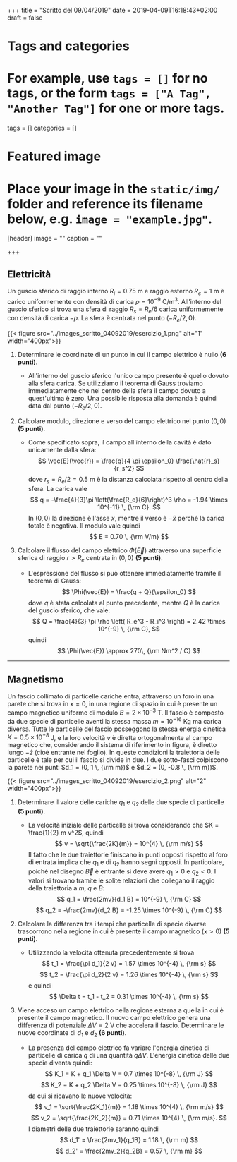 +++
title = "Scritto del 09/04/2019"
date = 2019-04-09T16:18:43+02:00
draft = false

# Tags and categories
# For example, use `tags = []` for no tags, or the form `tags = ["A Tag", "Another Tag"]` for one or more tags.
tags = []
categories = []

# Featured image
# Place your image in the `static/img/` folder and reference its filename below, e.g. `image = "example.jpg"`.
[header]
image = ""
caption = ""

+++

## Elettricità

Un guscio sferico di raggio interno $R_i = 0.75$ m e raggio esterno $R_e = 1$ m è carico uniformemente con densità di carica $\rho = 10^{-9}$ C/m$^3$. All'interno del guscio sferico si trova una sfera di raggio $R_s = R_e/6$ carica uniformemente con densità di carica $-\rho$. La sfera è centrata nel punto $(-R_e/2, 0)$.

{{< figure src="../images_scritto_04092019/esercizio_1.png" alt="1" width="400px">}}

1. Determinare le coordinate di un punto in cui il campo elettrico è nullo **(6 punti)**.
	* All'interno del guscio sferico l'unico campo presente è quello dovuto alla sfera carica. Se utilizziamo il teorema di Gauss troviamo immediatamente che nel centro della sfera il campo dovuto a quest'ultima è zero. Una possibile risposta alla domanda è quindi data dal punto $(-R_e/2, 0)$.

2. Calcolare modulo, direzione e verso del campo elettrico nel punto $(0, 0)$ **(5 punti)**.
	* Come specificato sopra, il campo all'interno della cavità è dato unicamente dalla sfera:
$$
\vec{E}(\vec{r}) = \frac{q}{4 \pi \epsilon_0} \frac{\hat{r}_s}{r_s^2}
$$
dove $r_s = R_e/2 = 0.5$ m è la distanza calcolata rispetto al centro della sfera. La carica vale
$$
q = -\frac{4}{3}\pi \left(\frac{R_e}{6}\right)^3 \rho = -1.94 \times 10^{-11} \, {\rm C}.
$$
In $(0,0)$ la direzione è l'asse $x$, mentre il verso è $-\hat{x}$ perché la carica totale è negativa. Il modulo vale quindi
$$
E = 0.70 \, {\rm V/m}
$$

3. Calcolare il flusso del campo elettrico $\Phi(\vec{E})$ attraverso una superficie sferica di raggio $r > R_e$ centrata in $(0, 0)$ **(5 punti)**.
	* L'espressione del flusso si può ottenere immediatamente tramite il teorema di Gauss:
$$
\Phi(\vec{E}) = \frac{q + Q}{\epsilon_0}
$$
dove $q$ è stata calcolata al punto precedente, mentre $Q$ è la carica del guscio sferico, che vale:
$$
Q = \frac{4}{3} \pi \rho \left( R_e^3 - R_i^3 \right) = 2.42 \times 10^{-9} \, {\rm C},
$$
quindi
$$
\Phi(\vec{E}) \approx 270\, {\rm Nm^2 / C}
$$

---

## Magnetismo

Un fascio collimato di particelle cariche entra, attraverso un foro in una parete che si trova in $x = 0$, in una regione di spazio in cui è presente un campo magnetico uniforme di modulo $B = 2 \times 10^{-3}$ T. Il fascio è composto da due specie di particelle aventi la stessa massa $m = 10^{-16}$ Kg ma carica diversa. Tutte le particelle del fascio posseggono la stessa energia cinetica $K = 0.5 \times 10^{-8}$ J, e la loro velocità $v$ è diretta ortogonalmente al campo magnetico che, considerando il sistema di riferimento in figura, è diretto lungo $-\hat{z}$ (cioè entrante nel foglio). In queste condizioni la traiettoria delle particelle è tale per cui il fascio si divide in due. I due sotto-fasci colpiscono la parete nei punti $d_1 = (0, 1 \, {\rm m})$ e $d_2 = (0, -0.8 \, {\rm m})$.

{{< figure src="../images_scritto_04092019/esercizio_2.png" alt="2" width="400px">}}

1. Determinare il valore delle cariche $q_1$ e $q_2$ delle due specie di particelle **(5 punti)**.
	* La velocità iniziale delle particelle si trova considerando che $K = \frac{1}{2} m v^2$, quindi
$$
v = \sqrt{\frac{2K}{m}} = 10^{4} \, {\rm m/s}
$$
Il fatto che le due traiettorie finiscano in punti opposti rispetto al foro di entrata implica che $q_1$ e di $q_2$ hanno segni opposti. In particolare, poiché nel disegno $\vec{B}$ è entrante si deve avere $q_1 > 0$ e $q_2 < 0$. I valori si trovano tramite le solite relazioni che collegano il raggio della traiettoria a $m$, $q$ e $B$:
$$
q_1 = \frac{2mv}{d_1 B} = 10^{-9} \, {\rm C}
$$
$$
q_2 = -\frac{2mv}{d_2 B} = -1.25 \times 10^{-9} \, {\rm C}
$$

2. Calcolare la differenza tra i tempi che particelle di specie diverse trascorrono nella regione in cui è presente il campo magnetico ($x > 0$) **(5 punti)**.
	* Utilizzando la velocità ottenuta precedentemente si trova
$$
t_1 = \frac{\pi d_1}{2 v} = 1.57 \times 10^{-4} \, {\rm s}
$$
$$
t_2 = \frac{\pi d_2}{2 v} = 1.26 \times 10^{-4} \, {\rm s}
$$
e quindi
$$
\Delta t = t_1 - t_2 = 0.31 \times 10^{-4} \, {\rm s}
$$

3. Viene acceso un campo elettrico nella regione esterna a quella in cui è presente il campo magnetico. Il nuovo campo elettrico genera una differenza di potenziale $\Delta V = 2$ V che accelera il fascio. Determinare le nuove coordinate di $d_1$ e $d_2$ **(6 punti)**.
	* La presenza del campo elettrico fa variare l'energia cinetica di particelle di carica $q$ di una quantità $q \Delta V$. L'energia cinetica delle due specie diventa quindi:
$$
K_1 = K + q_1 \Delta V = 0.7 \times 10^{-8} \, {\rm J}
$$
$$
K_2 = K + q_2 \Delta V = 0.25 \times 10^{-8} \, {\rm J}
$$
da cui si ricavano le nuove velocità:
$$
v_1 = \sqrt{\frac{2K_1}{m}} = 1.18 \times 10^{4} \, {\rm m/s}
$$
$$
v_2 = \sqrt{\frac{2K_2}{m}} = 0.71 \times 10^{4} \, {\rm m/s}.
$$
I diametri delle due traiettorie saranno quindi
$$
d_1' = \frac{2mv_1}{q_1B} = 1.18 \, {\rm m}
$$
$$
d_2' = \frac{2mv_2}{q_2B} = 0.57 \, {\rm m}
$$
